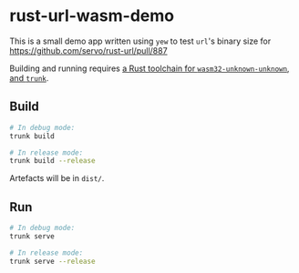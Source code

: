 # rust-url-wasm-demo

This is a small demo app written using `yew` to test `url`'s binary size for
https://github.com/servo/rust-url/pull/887

Building and running requires [a Rust toolchain for `wasm32-unknown-unknown`, and `trunk`][0].

[0]: https://yew.rs/docs/getting-started/introduction

## Build

```sh
# In debug mode:
trunk build

# In release mode:
trunk build --release
```

Artefacts will be in `dist/`.

## Run

```sh
# In debug mode:
trunk serve

# In release mode:
trunk serve --release
```
